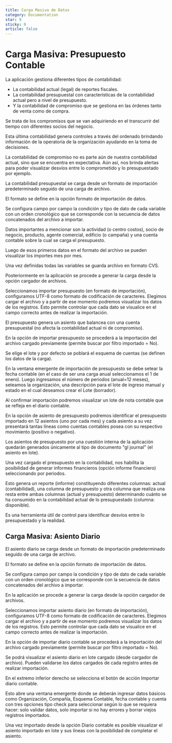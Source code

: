 ```yaml
---
title: Carga Masiva de Datos
category: Documentation
star: 9
sticky: 9
article: false
---
```


# Carga Masiva: Presupuesto Contable

La aplicación gestiona diferentes tipos de contabilidad:

* La contabilidad actual (legal) de reportes fiscales.
* La contabilidad presupuestal con características de la contabilidad actual pero a nivel de presupuesto.
* Y la contabilidad de compromiso que se gestiona en las órdenes tanto de venta como de compra.

Se trata de los compromisos que se van adquiriendo en el transcurrir del tiempo con diferentes socios del negocio.

Esta última contabilidad genera controles a través del ordenado brindando información de la operatoria de la organización ayudando en la toma de decisiones.

La contabilidad de compromiso no es parte aún de nuestra contabilidad actual, sino que se encuentra en expectativa. Aún así, nos brinda alertas para poder visualizar desvíos entre lo comprometido y lo presupuestado por ejemplo.

La contabilidad presupuestal se carga desde un formato de importación predeterminado seguido de una carga de archivo.

El formato se define en la opción formato de importación de datos.

Se configura campo por campo la condición y tipo de dato de cada variable con un orden cronológico que se corresponde con la secuencia de datos concatenados del archivo a importar.

Datos importantes a mencionar son la actividad (o centro costos), socio de negocio, producto, agente comercial, edificio (o campaña) y una cuenta contable sobre la cual se carga el presupuesto.

Luego de esos primeros datos en el formato del archivo se pueden visualizar los importes mes por mes.

Una vez definidas todas las variables se guarda archivo en formato CVS.

Posteriormente en la aplicación se procede a generar la carga desde la opción cargador de archivos.

Seleccionamos importar presupuesto (en formato de importación),  configuramos UTF-8 como formato de codificación de caracteres. Elegimos cargar el archivo y a partir de ese momento podremos visualizar los datos de los registros. Esto permite controlar que cada dato se visualice en el campo correcto antes de realizar la importación.

El presupuesto genera un asiento que balancea con una cuenta presupuestal (no afecta la contabilidad actual ni de compromiso).

En la opción de importar presupuesto se procederá a la importación del archivo cargado previamente (permite buscar por filtro importado = No).

Se elige el lote y por defecto se poblará el esquema de cuentas (se definen los datos de la carga).

En la ventana emergente de importación de presupuesto se debe setear la fecha contable (en el caso de ser una carga anual seleccionamos el 1 de enero). Luego ingresamos el número de periodos (anual=12 meses), seteamos la organización, una descripción para el lote de ingreso manual y estado en el cual deseamos crear el Lote (borrador).

Al confirmar importación podremos visualizar un lote de nota contable que se refleja en el diario contable.

En la opción de asiento de presupuesto podremos identificar el presupuesto importado en 12 asientos (uno por cada mes) y cada asiento a su vez presentará tantas líneas como cuentas contables posea con su respectivo movimiento (positivo o negativo).

Los asientos de presupuesto por una cuestión interna de la aplicación quedarán generados únicamente al tipo de documento "gl journal" (el asiento en lote).

Una vez cargado el presupuesto en la contabilidad, nos habilita la posibilidad de generar informes financieros (opción informe financiero) seleccionando por periodos.

Esto genera un reporte (informe) constituyendo diferentes columnas: actual (contabilidad), una columna de presupuesto y otra columna que realiza una resta entre ambas columnas (actual y presupuesto) determinando cuánto se ha consumido en la contabilidad actual de lo presupuestado (columna: disponible).

Es una herramienta útil de control para identificar desvíos entre lo presupuestado y la realidad.

## Carga Masiva: Asiento Diario

El asiento diario se carga desde un formato de importación predeterminado seguido de una carga de archivo.

El formato se define en la opción formato de importación de datos.

Se configura campo por campo la condición y tipo de dato de cada variable con un orden cronológico que se corresponde con la secuencia de datos concatenados del archivo a importar.

En la aplicación se procede a generar la carga desde la opción cargador de archivos.

Seleccionamos importar asiento diario (en formato de importación),  configuramos UTF-8 como formato de codificación de caracteres. Elegimos cargar el archivo y a partir de ese momento podremos visualizar los datos de los registros. Esto permite controlar que cada dato se visualice en el campo correcto antes de realizar la importación.

En la opción de importar diario contable se procederá a la importación del archivo cargado previamente (permite buscar por filtro importado = No).

Se podrá visualizar el asiento diario en lote cargado (desde cargador de archivo). Pueden validarse los datos cargados de cada registro antes de realizar importación.

En el extremo inferior derecho se selecciona el botón de acción Importar diario contable.

Esto abre una ventana emergente donde se deberán ingresar datos básicos como Organización, Compañía, Esquema Contable, fecha contable y cuenta con tres opciones tipo check para seleccionar según lo que se requiera hacer: solo validar datos, solo importar si no hay errores y borrar viejos registros importados.

Una vez importado desde la opción Diario contable es posible visualizar el asiento importado en lote y sus líneas con la posibilidad de completar el asiento.